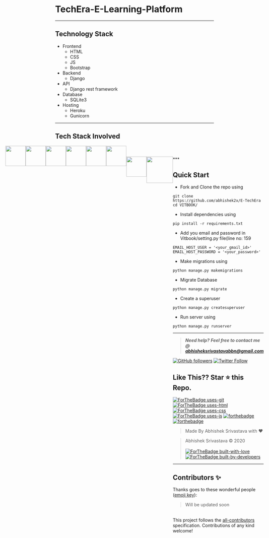 # TechEra-E-Learning-Platform
***

## Technology Stack

* Frontend
  * HTML
  * CSS
  * JS
  * Bootstrap
* Backend
  * Django
* API
  * Django rest framework
* Database
  * SQLite3
* Hosting 
  * Heroku
  * Gunicorn
 
***

## Tech Stack Involved

<div style="display: flex;justify-content: center;">

<img height="64px" width="auto" src="https://image.flaticon.com/icons/svg/919/919852.svg">
<img height="64px" width="auto" src="https://www.w3schools.com/whatis/img_css.jpg">
<img height="64px" width="auto" src="https://miro.medium.com/max/3600/1*6ahbWjp_g9hqhaTDSJOL1Q.png">
<img height="64px" width="auto" src="https://www.drupal.org/files/project-images/bootstrap-stack.png">
<img height="64px" width="auto" src="https://upload.wikimedia.org/wikipedia/commons/thumb/6/61/HTML5_logo_and_wordmark.svg/1200px-HTML5_logo_and_wordmark.svg.png">
<img height="64px" width="auto" src="https://twilio-cms-prod.s3.amazonaws.com/images/django-dark.width-808.png">

<div/>

<br/>
<br/>

<div style="display: flex;justify-content: center;">

<img height="64px" width="auto" src="https://www.fullstackpython.com/img/logos/gunicorn.jpg">
<img height="84px" width="auto" src="https://encrypted-tbn0.gstatic.com/images?q=tbn:ANd9GcRNOsJTvwGyAy0ZuyLw8k0XkBx5GYQo8fLUkiat2Mpd00pq9tI&s">

<div/>
***

## Quick Start 

- Fork and Clone the repo using
```
git clone https://github.com/abhishek2x/E-TechEra
cd VITBOOK/
```
- Install dependencies using
```
pip install -r requirements.txt
```
- Add you email and password in Vitbook/setting.py file(line no: 159
```
EMAIL_HOST_USER = '<your_gmail_id>'
EMAIL_HOST_PASSWORD = '<your_password>'
```
- Make migrations using
```
python manage.py makemigrations
```
- Migrate Database
```
python manage.py migrate
```
- Create a superuser
```
python manage.py createsuperuser
```
- Run server using
```
python manage.py runserver
```

***


> **_Need help?_** 
> **_Feel free to contact me @ [abhisheksrivastavabbn@gmail.com](mailto:abhisheksrivastavabbn@gmail.com?Subject=VITBOOK-Project)_**

[![GitHub followers](https://img.shields.io/github/followers/abhishek2x.svg?label=Follow%20@abhishek2x&style=social)](https://github.com/abhishek2x/) [![Twitter Follow](https://img.shields.io/twitter/follow/Abhishe51428266?style=social)](https://twitter.com/Abhishe51428266)

## Like This?? Star ⭐ this Repo.

[![ForTheBadge uses-git](http://ForTheBadge.com/images/badges/uses-git.svg)](https://github.com/abhishek2x/VITBOOK)
[![ForTheBadge uses-html](http://ForTheBadge.com/images/badges/uses-html.svg)](https://github.com/abhishek2x/VITBOOK)
[![ForTheBadge uses-css](http://ForTheBadge.com/images/badges/uses-css.svg)](https://github.com/abhishek2x/VITBOOK)
[![ForTheBadge uses-js](http://ForTheBadge.com/images/badges/uses-js.svg)](https://github.com/abhishek2x/VITBOOK)
[![forthebadge](https://forthebadge.com/images/badges/made-with-python.svg)](https://github.com/abhishek2x/VITBOOK)
[![forthebadge](https://forthebadge.com/images/badges/made-with-javascript.svg)](https://github.com/abhishek2x/VITBOOK)

> Made By Abhishek Srivastava with ❤️

> Abhishek Srivastava &copy; 2020
<br><br>
[![ForTheBadge built-with-love](http://ForTheBadge.com/images/badges/built-with-love.svg)](https://github.com/abhishek2x/)
[![ForTheBadge built-by-developers](http://ForTheBadge.com/images/badges/built-by-developers.svg)](https://github.com/abhishek2x/)

***

## Contributors ✨

Thanks goes to these wonderful people ([emoji key](https://allcontributors.org/docs/en/emoji-key)):

<!-- ALL-CONTRIBUTORS-LIST:START - Do not remove or modify this section -->
<!-- prettier-ignore-start -->
<!-- markdownlint-disable -->

> Will be updated soon

<table>
<!--   <tr>
    <td align="center"><a href="https://portfolio.abhisheksrivastava.me/"><img src="https://avatars1.githubusercontent.com/u/53976003?v=4" width="100px;" alt=""/><br /><sub><b>Abhishek Srivastava</b></sub></a><br /><a href="https://github.com/abhishek2x" title="Code">💻</a></td>
  </tr> -->
</table>

<!-- markdownlint-enable -->
<!-- prettier-ignore-end -->
<!-- ALL-CONTRIBUTORS-LIST:END -->

This project follows the [all-contributors](https://github.com/all-contributors/all-contributors) specification. Contributions of any kind welcome!
